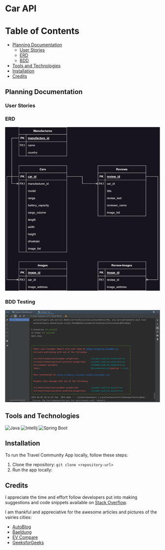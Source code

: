 # Car API



# Table of Contents

- [Planning Documentation](#planning-documentation)
  - [User Stories](#user-stories)
  - [ERD](#erd)
  - [BDD](#bdd-testing)
- [Tools and Technologies](#tools-and-technologies)
- [Installation](#installation)
- [Credits](#credits)


## Planning Documentation 

### User Stories


### ERD
![ERD](https://github.com/tanyigbo/Car-Catalogue-API/blob/main/assests/ERD.png)

### BDD Testing
![BDD](https://github.com/tanyigbo/Car-Catalogue-API/blob/main/assests/BDD-testing.PNG)

##  Tools and Technologies

  
  ![Java](https://img.shields.io/badge/java-%23ED8B00.svg?style=for-the-badge&logo=java&logoColor=white)
![Intellij](https://img.shields.io/badge/IntelliJ_IDEA-000000.svg?style=for-the-badge&logo=intellij-idea&logoColor=white)
![Spring Boot](https://img.shields.io/badge/Spring-6DB33F?style=for-the-badge&logo=spring&logoColor=white)




## Installation
To run the Travel Community App locally, follow these steps:

1. Clone the repository: `git clone <repository-url>`
5. Run the app locally: 


##  Credits 
I appreciate the time and effort follow developers put into making suggestions and code snippets available on [Stack Overflow](https://stackoverflow.com/).

I am thankful and appreciative for the awesome articles and pictures of the vairies cities:

- [AutoBlog](https://www.autoblog.com/)<br>
- [Baeldung](https://www.baeldung.com/)<br>
- [EV Compare](https://evcompare.io/)<br>
- [GeeksforGeeks](https://www.geeksforgeeks.org/)<br>
